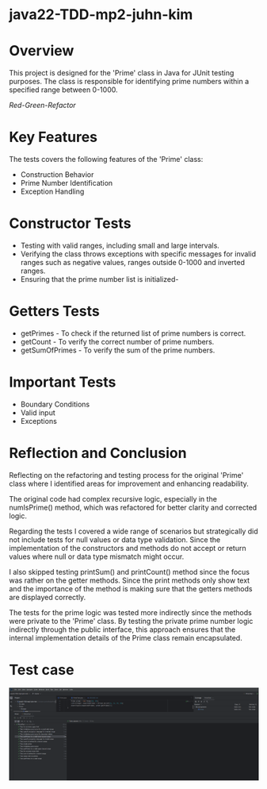 # java22-TDD-mp2-juhn-kim


# Overview
This project is designed for the 'Prime' class in Java for JUnit testing purposes. The class is responsible for identifying prime numbers within a specified range between 0-1000.

*Red-Green-Refactor* 

# Key Features
The tests covers the following features of the 'Prime' class:
* Construction Behavior
* Prime Number Identification
* Exception Handling 

# Constructor Tests
* Testing with valid ranges, including small and large intervals.
* Verifying the class throws exceptions with specific messages for invalid ranges such as negative values, ranges outside 0-1000 and inverted ranges.
* Ensuring that the prime number list is initialized-

# Getters Tests
* getPrimes - To check if the returned list of prime numbers is correct.
* getCount - To verify the correct number of prime numbers.
* getSumOfPrimes - To verify the sum of the prime numbers.

# Important Tests
* Boundary Conditions
* Valid input 
* Exceptions 

# Reflection and Conclusion 

Reflecting on the refactoring and testing process for the original 'Prime' class where I identified areas for improvement and 
enhancing readability.

The original code had complex recursive logic, especially in the numIsPrime() method, which was refactored for better clarity and 
corrected logic. 

Regarding the tests I covered a wide range of scenarios but strategically did not include tests for null values or data type validation.
Since the implementation of the constructors and methods do not accept or return values where null or data type mismatch might occur.

I also skipped testing printSum() and printCount() method since the focus was rather on the getter methods. Since the print methods
only show text and the importance of the method is making sure that the getters methods are displayed correctly.

The tests for the prime logic was tested more indirectly since the methods were private to the 'Prime' class.
By testing the private prime number logic indirectly through the public interface, 
this approach ensures that the internal implementation details of the Prime class remain encapsulated.

# Test case

![tests.png](tests.png)